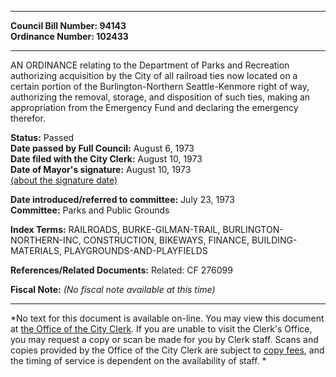 * * * * *  
  
**Council Bill Number: [](#h0)[](#h2)94143**   
**Ordinance Number: 102433**  
  
* * * * *  
  
AN ORDINANCE relating to the Department of Parks and Recreation authorizing acquisition by the City of all railroad ties now located on a certain portion of the Burlington-Northern Seattle-Kenmore right of way, authorizing the removal, storage, and disposition of such ties, making an appropriation from the Emergency Fund and declaring the emergency therefor.  
  
**Status:** Passed   
**Date passed by Full Council:** August 6, 1973   
**Date filed with the City Clerk:** August 10, 1973   
**Date of Mayor's signature:** August 10, 1973   
[(about the signature date)](/~public/approvaldate.htm)   
  
  
**Date introduced/referred to committee:** July 23, 1973   
**Committee:** Parks and Public Grounds   
  
**Index Terms:** RAILROADS, BURKE-GILMAN-TRAIL, BURLINGTON-NORTHERN-INC, CONSTRUCTION, BIKEWAYS, FINANCE, BUILDING-MATERIALS, PLAYGROUNDS-AND-PLAYFIELDS  
  
**References/Related Documents:** Related: CF 276099  
  
**Fiscal Note:** *(No fiscal note available at this time)*  
  
* * * * *  
  
*No text for this document is available on-line. You may view this document at [the Office of the City Clerk](http://www.seattle.gov/leg/clerk/contactUs.htm). If you are unable to visit the Clerk's Office, you may request a copy or scan be made for you by Clerk staff. Scans and copies provided by the Office of the City Clerk are subject to [copy fees](http://clerk.seattle.gov/~public/clerkfees.htm), and the timing of service is dependent on the availability of staff. *  
  
  
